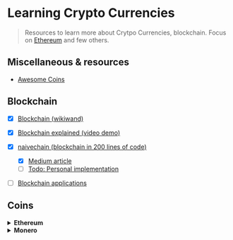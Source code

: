 # Learning Crypto Currencies

> Resources to learn more about Crytpo Currencies, blockchain. Focus on [Ethereum](ethereum.com) and few others.

## Miscellaneous & resources
- [Awesome Coins](https://github.com/kennethreitz/awesome-coins)

## Blockchain

  - [x] [Blockchain (wikiwand)](http://www.wikiwand.com/en/Blockchain)
  - [x] [Blockchain explained (video demo)](https://anders.com/blockchain/)
  - [x] [naivechain (blockchain in 200 lines of code)](https://github.com/lhartikk/naivechain)
  
    - [x] [Medium article](https://medium.com/@lhartikk/a-blockchain-in-200-lines-of-code-963cc1cc0e54)
    - [ ] [Todo: Personal implementation]()
  
  - [ ] [Blockchain applications](https://blockgeeks.com/guides/blockchain-applications/)
## Coins

<details><summary><b>Ethereum</b></summary><p>

- [x] [Ethereum White Paper](https://github.com/ethereum/wiki/wiki/White-Paper)
- [ ] [What is Ethereum (documentation)](http://www.ethdocs.org/en/latest/introduction/what-is-ethereum.html)
- [x] [A begginer's guide to Ethereum (big image)](https://blog.ethereum.org/wp-content/uploads/2015/06/Ethereum-image-infographic-beginners-guide.png)
- [ ] [A 101 Noob Intro to Programming Smart Contracts on Ethereum](https://medium.com/@ConsenSys/a-101-noob-intro-to-programming-smart-contracts-on-ethereum-695d15c1dab4)
- [ ] An introduction to Ethereum Smart Contracts: [p1](https://auth0.com/blog/an-introduction-to-ethereum-and-smart-contracts/) - [p2](https://auth0.com/blog/an-introduction-to-ethereum-and-smart-contracts-part-2) - [p3](https://auth0.com/blog/an-introduction-to-ethereum-and-smart-contracts-part-3)
- [x] [Understanding Ethereum](https://hackernoon.com/the-top-critiques-on-ethereum-a-bubble-waiting-to-pop-6ccf9b577d11)
- [x] [Ethereum for Web Developers](https://medium.com/@mvmurthy/ethereum-for-web-developers-890be23d1d0c)
- [ ] Ethereum Voting DApp: [p1](https://medium.com/@mvmurthy/full-stack-hello-world-voting-ethereum-dapp-tutorial-part-1-40d2d0d807c2) - [p2](https://medium.com/@mvmurthy/full-stack-hello-world-voting-ethereum-dapp-tutorial-part-2-30b3d335aa1f) - [p3](https://medium.com/@mvmurthy/full-stack-hello-world-voting-ethereum-dapp-tutorial-part-3-331c2712c9df)

#### Useful links
- [EthList](https://github.com/Scanate/EthList)
- [DApps List](https://dapps.ethercasts.com)
  
  
</p></details>    

<details><summary><b>Monero</b></summary><p>

- [ ] [What is Monero](https://getmonero.org/get-started/what-is-monero/)
- [ ] [/r/Monero new comers: everything you need to know](https://www.reddit.com/r/Monero/comments/5zgail/rmonero_newcomers_please_read_everything_you_need/)
- [ ] [Beginners guide to Monero](https://medium.com/@linda.xie/a-beginners-guide-to-monero-7a5df2c50ed9)
  
  
</p></details>   
